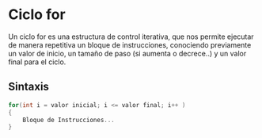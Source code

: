 # Ciclo for
Un ciclo for es una estructura de control iterativa, que nos permite ejecutar de manera repetitiva un bloque de instrucciones, conociendo previamente un valor de inicio, un tamaño de paso (si aumenta o decrece..) y un valor final para el ciclo.

## Sintaxis ##

```c
for(int i = valor inicial; i <= valor final; i++ )
{
    Bloque de Instrucciones...
}
```

